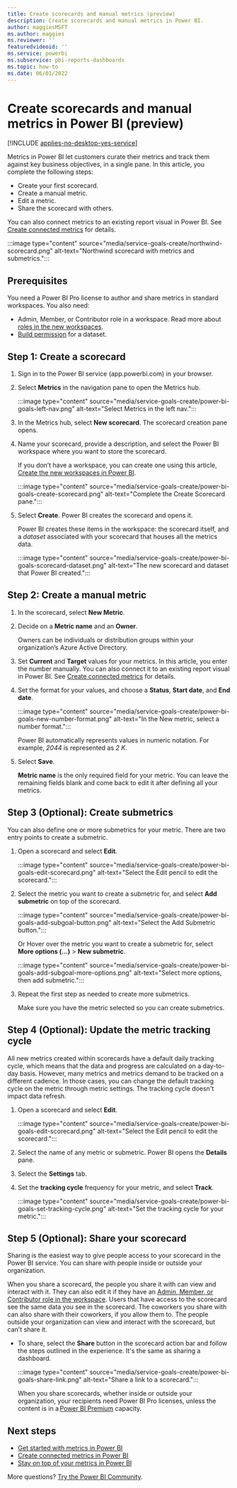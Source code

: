 ```yaml
---
title: Create scorecards and manual metrics (preview)
description: Create scorecards and manual metrics in Power BI.
author: maggiesMSFT
ms.author: maggies
ms.reviewer: ''
featuredvideoid: ''
ms.service: powerbi
ms.subservice: pbi-reports-dashboards
ms.topic: how-to
ms.date: 06/01/2022
---
```

# Create scorecards and manual metrics in Power BI (preview)

[!INCLUDE [applies-no-desktop-yes-service](../includes/applies-no-desktop-yes-service.md)]

Metrics in Power BI let customers curate their metrics and track them against key business objectives, in a single pane. In this article, you complete the following steps: 

- Create your first scorecard.
- Create a manual metric.
- Edit a metric.
- Share the scorecard with others.

You can also connect metrics to an existing report visual in Power BI. See [Create connected metrics](service-goals-create-connected.md) for details. 

:::image type="content" source="media/service-goals-create/northwind-scorecard.png" alt-text="Northwind scorecard with metrics and submetrics.":::

## Prerequisites

You need a Power BI Pro license to author and share metrics in standard workspaces. You also need:

- Admin, Member, or Contributor role in a workspace. Read more about [roles in the new workspaces](../collaborate-share/service-roles-new-workspaces.md).
- [Build permission](../connect-data/service-datasets-build-permissions.md) for a dataset.

## Step 1: Create a scorecard 

1. Sign in to the Power BI service (app.powerbi.com) in your browser.
1. Select **Metrics** in the navigation pane to open the Metrics hub.

    :::image type="content" source="media/service-goals-create/power-bi-goals-left-nav.png" alt-text="Select Metrics in the left nav.":::

1. In the Metrics hub, select **New scorecard**. The scorecard creation pane opens. 
1. Name your scorecard, provide a description, and select the Power BI workspace where you want to store the scorecard. 

    If you don’t have a workspace, you can create one using this article, [Create the new workspaces in Power BI](../collaborate-share/service-create-the-new-workspaces.md). 

    :::image type="content" source="media/service-goals-create/power-bi-goals-create-scorecard.png" alt-text="Complete the Create Scorecard pane.":::

1. Select **Create**. Power BI creates the scorecard and opens it. 

    Power BI creates these items in the workspace: the scorecard itself, and a *dataset* associated with your scorecard that houses all the metrics data. 

    :::image type="content" source="media/service-goals-create/power-bi-goals-scorecard-dataset.png" alt-text="The new scorecard and dataset that Power BI created.":::

## Step 2: Create a manual metric 

1. In the scorecard, select **New Metric**. 
2. Decide on a **Metric name** and an **Owner**. 

    Owners can be individuals or distribution groups within your organization’s Azure Active Directory.  

1. Set **Current** and **Target** values for your metrics. In this article, you enter the number manually. You can also connect it to an existing report visual in Power BI. See [Create connected metrics](service-goals-create-connected.md) for details. 
1. Set the format for your values, and choose a **Status**, **Start date**, and **End date**. 

    :::image type="content" source="media/service-goals-create/power-bi-goals-new-number-format.png" alt-text="In the New metric, select a number format.":::

    Power BI automatically represents values in numeric notation. For example, *2044* is represented as *2 K*. 

1. Select **Save**. 

    **Metric name** is the only required field for your metric. You can leave the remaining fields blank and come back to edit it after defining all your metrics.

## Step 3 (Optional): Create submetrics 

You can also define one or more submetrics for your metric. There are two entry points to create a submetric. 

1. Open a scorecard and select **Edit**.

   :::image type="content" source="media/service-goals-create/power-bi-goals-edit-scorecard.png" alt-text="Select the Edit pencil to edit the scorecard.":::

1. Select the metric you want to create a submetric for, and select **Add submetric** on top of the scorecard.

    :::image type="content" source="media/service-goals-create/power-bi-goals-add-subgoal-button.png" alt-text="Select the Add Submetric button.":::

    Or Hover over the metric you want to create a submetric for, select **More options (...)** > **New submetric**.  

    :::image type="content" source="media/service-goals-create/power-bi-goals-add-subgoal-more-options.png" alt-text="Select more options, then add submetric.":::

1. Repeat the first step as needed to create more submetrics.

    Make sure you have the metric selected so you can create submetrics.

## Step 4 (Optional): Update the metric tracking cycle 

All new metrics created within scorecards have a default daily tracking cycle, which means that the data and progress are calculated on a day-to-day basis. However, many metrics and metrics demand to be tracked on a different cadence. In those cases, you can change the default tracking cycle on the metric through metric settings. The tracking cycle doesn't impact data refresh.

1. Open a scorecard and select **Edit**.

   :::image type="content" source="media/service-goals-create/power-bi-goals-edit-scorecard.png" alt-text="Select the Edit pencil to edit the scorecard.":::

1. Select the name of any metric or submetric. Power BI opens the **Details** pane.  
1. Select the **Settings** tab. 
1. Set the **tracking cycle** frequency for your metric, and select **Track**. 

    :::image type="content" source="media/service-goals-create/power-bi-goals-set-tracking-cycle.png" alt-text="Set the tracking cycle for your metric.":::
 
## Step 5 (Optional): Share your scorecard 

Sharing is the easiest way to give people access to your scorecard in the Power BI service. You can share with people inside or outside your organization.  

When you share a scorecard, the people you share it with can view and interact with it. They can also edit it if they have an [Admin, Member, or Contributor role in the workspace](../collaborate-share/service-roles-new-workspaces.md). Users that have access to the scorecard see the same data you see in the scorecard. The coworkers you share with can also share with their coworkers, if you allow them to. The people outside your organization can view and interact with the scorecard, but can't share it.

- To share, select the **Share** button in the scorecard action bar and follow the steps outlined in the experience. It's the same as sharing a dashboard.

    :::image type="content" source="media/service-goals-create/power-bi-goals-share-link.png" alt-text="Share a link to a scorecard.":::

    When you share scorecards, whether inside or outside your organization, your recipients need Power BI Pro licenses, unless the content is in a [Power BI Premium](../enterprise/service-premium-what-is.md) capacity.

## Next steps

- [Get started with metrics in Power BI](service-goals-introduction.md)
- [Create connected metrics in Power BI](service-goals-create-connected.md)
- [Stay on top of your metrics in Power BI](service-goals-check-in.md)

More questions? [Try the Power BI Community](https://community.powerbi.com/).
